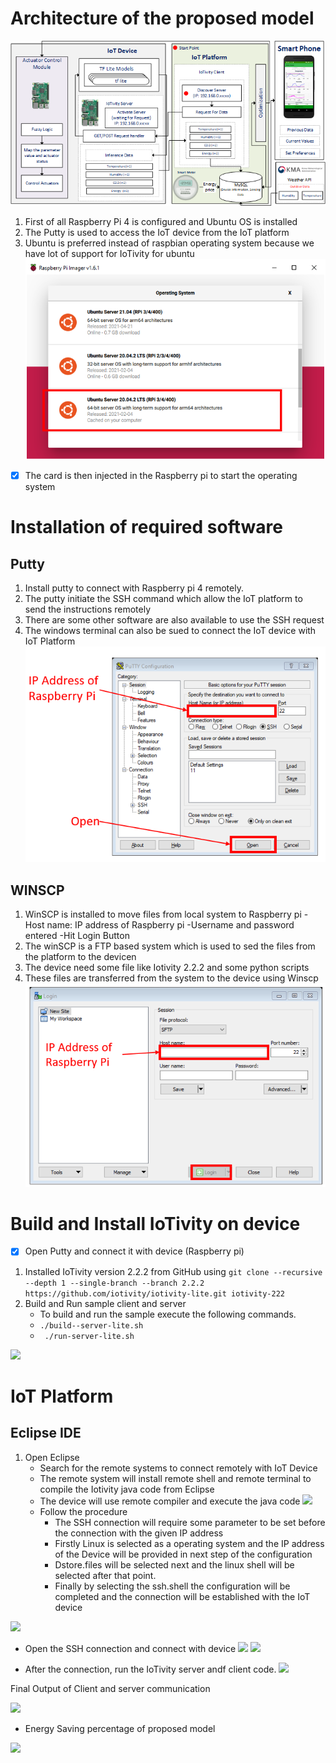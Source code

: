 # Architecture of the proposed model
![](https://github.com/atifrizwan91/Greenhouse/blob/main/Images/Model.png)


1. First of all Raspberry Pi 4 is configured and Ubuntu OS is installed
2. The Putty is used to access the IoT device from the IoT platform
3. Ubuntu is preferred instead of raspbian operating system because we have lot of support for IoTivity for ubuntu
![](https://github.com/atifrizwan91/Greenhouse/blob/main/Images/0.PNG)
- [X]  The card is then injected in the Raspberry pi to start the operating system

# Installation of required software
## Putty
1. Install putty to connect with Raspberry pi 4 remotely.
2. The putty initiate the SSH command which allow the IoT platform to send the instructions remotely
3. There are some other software are also available to use the SSH request
4. The windows terminal can also be sued to connect the IoT device with IoT Platform
![](https://github.com/atifrizwan91/Greenhouse/blob/main/Images/1.PNG)
## WINSCP
1. WinSCP is installed to move files from local system to Raspberry pi
   -Host name: IP address of Raspberry pi
   -Username and password entered
   -Hit Login Button
2. The winSCP is a FTP based system which is used to sed the files from the platform to the devicen
3. The device need some file like Iotivity 2.2.2 and some python scripts 
4. These files are transferred from the system to the device using Winscp
![](https://github.com/atifrizwan91/Greenhouse/blob/main/Images/2.PNG)

# Build and Install IoTivity on device
- [x] Open Putty and connect it with device (Raspberry pi)
1. Installed IoTivity version 2.2.2 from GitHub using
   ```git clone --recursive --depth 1 --single-branch --branch 2.2.2 https://github.com/iotivity/iotivity-lite.git iotivity-222```
2. Build and Run sample client and server
   - To build and run the sample execute the following commands. 
   - ``` ./build--server-lite.sh ```
   - ``` ./run-server-lite.sh```

![](https://github.com/atifrizwan91/Greenhouse/blob/main/Images/3.PNG)

# IoT Platform
##  Eclipse IDE
  1. Open Eclipse 
     - Search for the remote systems to connect remotely with IoT Device
     - The remote system will install remote shell and remote terminal to compile the Iotivity java code from Eclipse
     - The device will use remote compiler and execute the java code
      ![](https://github.com/atifrizwan91/Greenhouse/blob/main/Images/4.PNG)
     - Follow the procedure
       - The SSH connection will require some parameter to be set before the connection with the given IP address
       - Firstly Linux is selected as a operating system and the IP address of the Device will be provided in next step of the configuration
       - Dstore.files will be selected next and the linux shell will be selected after that point. 
       - Finally by selecting the ssh.shell the configuration will be completed and the connection will be established with the IoT device

     
![](https://github.com/atifrizwan91/Greenhouse/blob/main/Images/5.PNG)

- Open the SSH connection and connect with device
![](https://github.com/atifrizwan91/Greenhouse/blob/main/Images/6.PNG)
![](https://github.com/atifrizwan91/Greenhouse/blob/main/Images/7.PNG)

- After the connection, run the IoTivity server andf client code.
![](https://github.com/atifrizwan91/Greenhouse/blob/main/Images/8.PNG)

Final Output of Client and server communication

![](https://github.com/atifrizwan91/Greenhouse/blob/main/Images/OCF%20Diagrams%20-%20Prof.png)

- Energy Saving percentage of proposed model

![](https://github.com/atifrizwan91/Greenhouse/blob/main/Images/energyCon.png)


